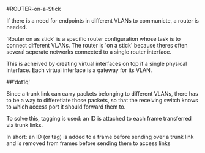 #ROUTER-on-a-Stick

If there is a need for endpoints in different VLANs to communicte, a router is needed.

'Router on as stick' is a specific router configuration whose task is to connect different VLANs. The router is 'on a stick' because theres often several seperate networks connected to a single router interface.

This is acheived by creating virtual interfaces on top if a single physical interface. Each virtual interface is a gateway for its VLAN. 

##'dot1q'

Since a trunk link can carry packets belonging to different VLANs, there has to be a way to differetiate those packets, so that the receiving switch knows to which access port it should forward them to.

To solve this, tagging is used: an ID is attached to each frame transferred via trunk links. 

In short: an ID (or tag) is added to a frame before sending over a trunk link and is removed from frames before sending them to access links